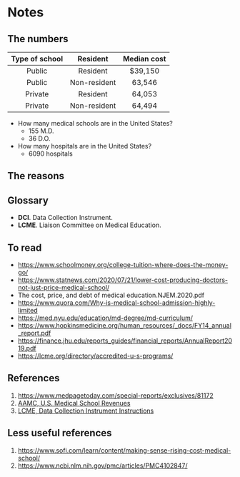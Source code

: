 # Notes

## The numbers

|Type of school|Resident|Median cost|
|:------------:|:------:|:---------:|
|Public|Resident|$39,150|
|Public|Non-resident|63,546|
|Private|Resident|64,053|
|Private|Non-resident|64,494|

- How many medical schools are in the United States?
  - 155 M.D.
  - 36 D.O.
- How many hospitals are in the United States?
  - 6090 hospitals

## The reasons


## Glossary
- **DCI**. Data Collection Instrument.
- **LCME**. Liaison Committee on Medical Education.

## To read
- https://www.schoolmoney.org/college-tuition-where-does-the-money-go/
- https://www.statnews.com/2020/07/21/lower-cost-producing-doctors-not-just-price-medical-school/
- The cost, price, and debt of medical education.NJEM.2020.pdf
- https://www.quora.com/Why-is-medical-school-admission-highly-limited
- https://med.nyu.edu/education/md-degree/md-curriculum/
- https://www.hopkinsmedicine.org/human_resources/_docs/FY14_annual_report.pdf
- https://finance.jhu.edu/reports_guides/financial_reports/AnnualReport2019.pdf
- https://lcme.org/directory/accredited-u-s-programs/

## References
1. https://www.medpagetoday.com/special-reports/exclusives/81172
2. [AAMC, U.S. Medical School Revenues](https://www.aamc.org/data-reports/faculty-institutions/report/us-medical-school-revenues)
3. [LCME, Data Collection Instrument Instructions](https://lcme.org/accreditation-preparation/schools/2021-22-academic-year/2021-22-full-survey-visit-preparation/#Completing-the-DCI)

## Less useful references
1. https://www.sofi.com/learn/content/making-sense-rising-cost-medical-school/
2. https://www.ncbi.nlm.nih.gov/pmc/articles/PMC4102847/
